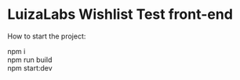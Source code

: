 # LuizaLabs Wishlist Test front-end

How to start the project:

npm i <br>
npm run build <br>
npm start:dev
